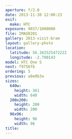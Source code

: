 ```yaml
---
aperture: f/2.0
date: 2013-11-30 12:00:23
exif:
  make: HTC
exposure: 9037/1000000
file: IMAG0201
gallery: 2013-visit-bram
layout: gallery-photo
location:
  latitude: 56.342525472222
  longitude: -2.790143
model: HTC One S
next: f9756fb
ordering: 5
previous: a8e0b3a
sizes:
  640w:
    height: 361
    width: 640
  200x200:
    height: 200
    width: 200
  96x96:
    height: 96
    width: 96
title: 
---
```

